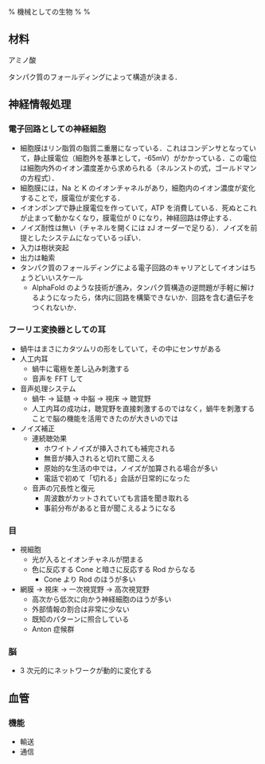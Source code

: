 % 機械としての生物
%
%

## 材料

アミノ酸

タンパク質のフォールディングによって構造が決まる．

## 神経情報処理

### 電子回路としての神経細胞

- 細胞膜はリン脂質の脂質二重層になっている．これはコンデンサとなっていて，静止膜電位（細胞外を基準として，-65mV）がかかっている．この電位は細胞内外のイオン濃度差から求められる（ネルンストの式，ゴールドマンの方程式）．
- 細胞膜には，Na と K のイオンチャネルがあり，細胞内のイオン濃度が変化することで，膜電位が変化する．
- イオンポンプで静止膜電位を作っていて，ATP を消費している．死ぬとこれが止まって動かなくなり，膜電位が 0 になり，神経回路は停止する．
- ノイズ耐性は無い（チャネルを開くには zJ オーダーで足りる）．ノイズを前提としたシステムになっているっぽい．
- 入力は樹状突起
- 出力は軸索
- タンパク質のフォールディングによる電子回路のキャリアとしてイオンはちょうどいいスケール
  - AlphaFold のような技術が進み，タンパク質構造の逆問題が手軽に解けるようになったら，体内に回路を構築できないか．回路を含む遺伝子をつくれないか．

### フーリエ変換器としての耳

- 蝸牛はまさにカタツムリの形をしていて，その中にセンサがある
- 人工内耳
  - 蝸牛に電極を差し込み刺激する
  - 音声を FFT して
- 音声処理システム
  - 蝸牛 → 延髄 → 中脳 → 視床 → 聴覚野
  - 人工内耳の成功は，聴覚野を直接刺激するのではなく，蝸牛を刺激することで脳の機能を活用できたのが大きいのでは
- ノイズ補正
  - 連続聴効果
    - ホワイトノイズが挿入されても補完される
    - 無音が挿入されると切れて聞こえる
    - 原始的な生活の中では，ノイズが加算される場合が多い
    - 電話で初めて「切れる」会話が日常的になった
  - 音声の冗長性と復元
    - 周波数がカットされていても言語を聞き取れる
    - 事前分布があると音が聞こえるようになる

### 目

- 視細胞
  - 光が入るとイオンチャネルが閉まる
  - 色に反応する Cone と暗さに反応する Rod からなる
    - Cone より Rod のほうが多い
- 網膜 → 視床 → 一次視覚野 → 高次視覚野
  - 高次から低次に向かう神経細胞のほうが多い
  - 外部情報の割合は非常に少ない
  - 既知のパターンに照合している
  - Anton 症候群

### 脳

- 3 次元的にネットワークが動的に変化する

## 血管

### 機能

- 輸送
- 通信

